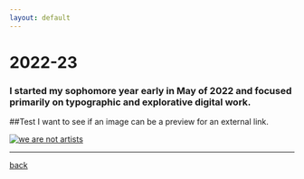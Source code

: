 ```yaml
---
layout: default
---
```


# 2022-23

### I started my sophomore year early in May of 2022 and focused primarily on typographic and explorative digital work.

##Test
I want to see if an image can be a preview for an external link.

[![we are not artists](https://i.imgur.com/nJiigBX.jpg)](https://indd.adobe.com/view/1c00bf17-fb29-4245-8b2a-7a55e2e40d8b)

* * *


[back](./)
